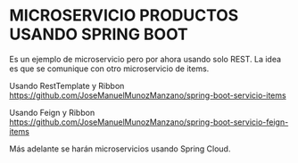 # MICROSERVICIO PRODUCTOS USANDO SPRING BOOT
Es un ejemplo de microservicio pero por ahora usando solo REST.
La idea es que se comunique con otro microservicio de items.

Usando RestTemplate y Ribbon
https://github.com/JoseManuelMunozManzano/spring-boot-servicio-items

Usando Feign y Ribbon
https://github.com/JoseManuelMunozManzano/spring-boot-servicio-feign-items

Más adelante se harán microservicios usando Spring Cloud.